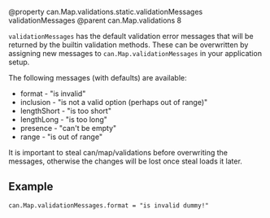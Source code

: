 @property can.Map.validations.static.validationMessages validationMessages
@parent can.Map.validations 8

`validationMessages` has the default validation error messages that will be returned by the builtin
validation methods. These can be overwritten by assigning new messages
to `can.Map.validationMessages` in your application setup.

The following messages (with defaults) are available:

- format - "is invalid"
- inclusion - "is not a valid option (perhaps out of range)"
- lengthShort - "is too short"
- lengthLong - "is too long"
- presence - "can't be empty"
- range - "is out of range"

It is important to steal can/map/validations before
overwriting the messages, otherwise the changes will
be lost once steal loads it later.

## Example

    can.Map.validationMessages.format = "is invalid dummy!"